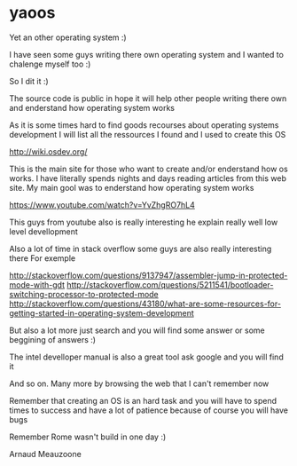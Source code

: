 # yaoos

 Yet an other operating system :)
 
 I have seen some guys writing there own operating system and I wanted to chalenge myself too :)
 
 So I dit it :)
 
 The source code is public in hope it will help other people writing there own and enderstand how operating system works 
 
 As it is some times hard to find goods recourses about operating systems development I will list all the ressources I found and I used to create this OS
 
 http://wiki.osdev.org/ 
 
 This is the main site for those who want to create and/or enderstand how os works. I have literally spends nights and days reading articles from this web site. My main gool was to enderstand how operating system works 
 
 https://www.youtube.com/watch?v=YvZhgRO7hL4
 
 This guys from youtube also is really interesting he explain really well low level devellopment 
 
 Also a lot of time in stack overflow some guys are also really interesting there
 For exemple 
 
 http://stackoverflow.com/questions/9137947/assembler-jump-in-protected-mode-with-gdt
 http://stackoverflow.com/questions/5211541/bootloader-switching-processor-to-protected-mode
 http://stackoverflow.com/questions/43180/what-are-some-resources-for-getting-started-in-operating-system-development
 
 But also a lot more just search and you will find some answer or some beggining of answers :)
 
 The intel develloper manual is also a great tool ask google and you will find it
 
 And so on. Many more by browsing the web that I can't remember now 
 
 Remember that creating an OS is an hard task and you will have to spend times to success and have a lot of patience because of course you will have bugs
 
 Remember Rome wasn't build in one day :) 
 
 Arnaud Meauzoone
 
